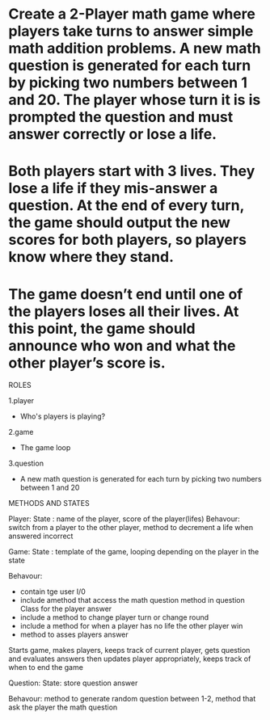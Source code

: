 # Create a 2-Player math game where players take turns to answer simple math addition problems. A new math question is generated for each turn by picking two numbers between 1 and 20. The player whose turn it is is prompted the question and must answer correctly or lose a life.

# Both players start with 3 lives. They lose a life if they mis-answer a question. At the end of every turn, the game should output the new scores for both players, so players know where they stand.

# The game doesn’t end until one of the players loses all their lives. At this point, the game should announce who won and what the other player’s score is.

ROLES

1.player
- Who's players is playing?

2.game
- The game loop


3.question
- A new math question is generated for each turn by picking two numbers between 1 and 20



METHODS AND STATES

Player: 
  State : name of the player, score of the player(lifes)
  Behavour: switch from a player to the other player, method to decrement a life when answered incorrect

Game:
 State : template of the game, looping depending on the player in the state

 Behavour:
 - contain tge user I/0
 - include amethod that access the math question method in question Class for the player answer
 - include a method to change player turn or change round
 - include a method for when a player has no life the other player win
 - method to asses players answer

  Starts game, makes players, keeps track of current player, gets question and evaluates answers then updates player appropriately, keeps track of when to end the game

Question: 
  State: store question answer
  
  Behavour: method to generate random question between 1-2, method that ask the player the math question